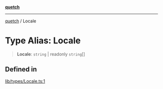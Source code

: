 [**quetch**](../README.md)

***

[quetch](../README.md) / Locale

# Type Alias: Locale

> **Locale**: `string` \| readonly `string`[]

## Defined in

[lib/types/Locale.ts:1](https://github.com/nevoland/quetch/blob/d3c3874b3b683738adb5be9e083a7d95e2758c83/lib/types/Locale.ts#L1)

